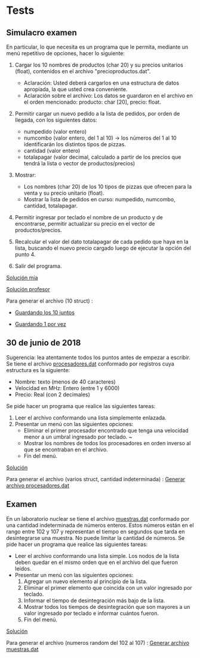 # Tests

## Simulacro examen
En particular, lo que necesita es un programa que le permita, mediante un menú repetitivo de opciones, hacer lo siguiente:
1. Cargar los 10 nombres de productos (char 20) y su precios unitarios (float), contenidos en el archivo "precioproductos.dat".
    * Aclaración: Usted deberá cargarlos en una estructura de datos apropiada, la que usted crea conveniente.
    * Aclaración sobre el archivo: Los datos se guardaron en el archivo en el orden mencionado: producto: char [20], precio: float.
2. Permitir cargar un nuevo pedido a la lista de pedidos, por orden de llegada, con los siguientes datos:
    * numpedido (valor entero)
    * numcombo (valor entero, del 1 al 10) -> los números del 1 al 10 identificarán los distintos tipos de pizzas.
    * cantidad (valor entero)
    * totalapagar (valor decimal, calculado a partir de los precios que tendrá la lista o vector de productos/precios)

3. Mostrar:
    * Los nombres (char 20) de los 10 tipos de pizzas que ofrecen para la venta y su precio unitario (float).
    * Mostrar la lista de pedidos en curso: numpedido, numcombo, cantidad, totalapagar.

4. Permitir ingresar por teclado el nombre de un producto y de encontrarse, permitir actualizar su precio en el vector de productos/precios.

5. Recalcular el valor del dato totalapagar de cada pedido que haya en la lista, buscando el nuevo precio cargado luego de ejecutar la opción del punto 4.

6. Salir del programa.

[Solución mía](./simulacro.c)

[Solución profesor](./simulacroProfesor.c)

Para generar el archivo (10 struct) : 
* [Guardando los 10 juntos](./files/crearArchivos/precioproductos-carga10.c)

* [Guardando 1 por vez](./files/crearArchivos/precioproductos-cargaUnidad.c)

## 30 de junio de 2018

Sugerencia: lea atentamente todos los puntos antes de empezar a escribir.
Se tiene el archivo [procesadores.dat](./files/procesadores.dat) conformado por registros cuya estructura es la siguiente:
* Nombre: texto (menos de 40 caracteres)
* Velocidad en MHz: Entero (entre 1 y 6000)
* Precio: Real (con 2 decimales)

Se pide hacer un programa que realice las siguientes tareas:

1. Leer el archivo conformando una lista simplemente enlazada.
2. Presentar un menú con las siguientes opciones:
    * Eliminar el primer procesador encontrado que tenga una velocidad menor a un
umbral ingresado por teclado. ~
    * Mostrar los nombres de todos los procesadores en orden inverso al que se
encontraban en el archivo.
    * Fin del menú.

[Solución](./procesadores(30-06-2018).c)

Para generar el archivo (varios struct, cantidad indeterminada) : 
[Generar archivo procesadores.dat](./files/crearArchivos/procesadores.c)

## Examen
En un laboratorio nuclear se tiene el archivo [muestras.dat](./files/muestras.dat) conformado por una cantidad indeterminada de números enteros. Estos números están en el rango entre 102 y 107 y representan el tiempo en segundos que tarda en desintegrarse una muestra.
No puede limitar la cantidad de números.
Se pide hacer un programa que realice las siguientes tareas:
* Leer el archivo conformando una lista simple. Los nodos de la lista deben quedar en el mismo orden que en el archivo del que fueron leídos.
* Presentar un menú con las siguientes opciones:
    1. Agregar un nuevo elemento al principio de la lista.
    2. Eliminar el primer elemento que coincida con un valor ingresado por teclado.
    3. Informar el tiempo de desintegración más bajo de la lista.
    4. Mostrar todos los tiempos de desintegración que son mayores a un valor ingresado por teclado e informar cuántos fueron.
    5. Fin del menú.


[Solución](./laboratorio.c)

Para generar el archivo (numeros random del 102 al 107) :
[Generar archivo muestras.dat](./files/crearArchivos/muestras.c)